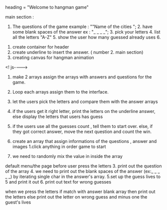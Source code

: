 <!--HTML file-->
 heading  = "Welcome to hangman game"
 
 main section :
 1.  The questions of the game  example : ""Name of the cities ";
    2.  have some  blank spaces  of the answer  ex : "_ _ _ _";
    3.  pick your letters 
    4. list all the letters  "A-Z"
    5. show  the user how many guessed already uses
    6. 
    
<!--   css -->
1. create container for header  
2. create underline to insert the answer. ( number 2. main section)
3. creating canvas for hangman animation

<! js---->
1.  make 2  arrays  assign the arrays with answers and questions for the game.
2. Loop each arrays assign them to the interface.
3. let the users pick the letters and compare them with the answer arrays
4. if the users get it right letter, print the letters on the underline answer, else display the letters that users has guess
5. if the users use all the guesses count , tell them to start over.
    else, if they got correct answer, move the next question and count the win.
    


    
0. create an array that assign informations of the questions , answer and images
1.click anything in order game to start
2. we need to randomly mix the value in inside the array

default menu/the page before user press the letters
3. print out the question of the array
4. we need to print out the blank spaces of the answer (ex:_ _ _ _ _) by iterating  single char in the answer's array.
5.set up the guess lives to 5 and print it out 
6. print out text for  wrong guesses 

when we press the letters
if match with answer blank array
then print out the letters
else  print out the letter on wrong guess and minus  one  the guest's lives



 
 
 
 

